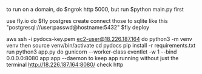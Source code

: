 to run on a domain, do $ngrok http 5000, but run $python main.py first

use fly.io
do $fly postgres create
connect those to sqlite like this "postgresql://user:passwd@hostname:5432"
$fly deploy

aws
ssh -i pydocs-key.pem ec2-user@18.226.187.164
do python3 -m venv venv
then source venv/bin/activate
cd pydocs
pip install -r requirements.txt
run python3 app.py
do gunicorn --worker-class eventlet -w 1 --bind 0.0.0.0:8080 app:app --daemon to keep app running without just the terminal
http://18.226.187.164:8080/
check http
